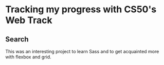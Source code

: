# Tracking my progress with CS50's Web Track
## Search

This was an interesting project to learn Sass and to get acquainted more with flexbox and grid.
